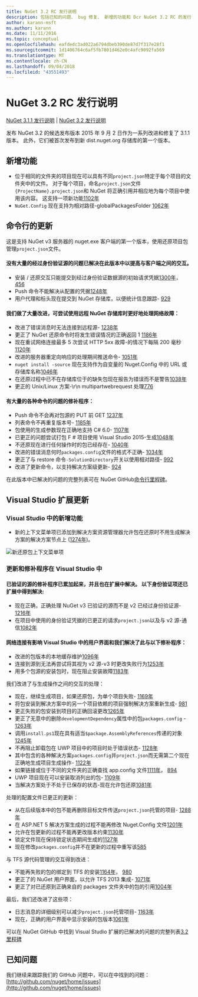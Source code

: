```yaml
---
title: NuGet 3.2 RC 发行说明
description: 包括已知的问题、 bug 修复、 新增的功能和 Dcr NuGet 3.2 RC 的发行说明。
author: karann-msft
ms.author: karann
ms.date: 11/11/2016
ms.topic: conceptual
ms.openlocfilehash: eafdedc3ad022a6794dbeb390de87d7f317e28f1
ms.sourcegitcommit: 1d1406764c6af5fb7801d462e0c4afc9092fa569
ms.translationtype: MT
ms.contentlocale: zh-CN
ms.lasthandoff: 09/04/2018
ms.locfileid: "43551493"
---
```

# <a name="nuget-32-rc-release-notes"></a>NuGet 3.2 RC 发行说明

[NuGet 3.1.1 发行说明](../release-notes/nuget-3.1.1.md) | [NuGet 3.2 发行说明](../release-notes/nuget-3.2.md)

发布 NuGet 3.2 的候选发布版本 2015 年 9 月 2 日作为一系列改进和修复了 3.1.1 版本。  此外，它们被首次发布到新 dist.nuget.org 存储库的第一个版本。

## <a name="new-features"></a>新增功能

* 位于相同的文件夹的项目现在可以具有不同`project.json`特定于每个项目的文件夹中的文件。  对于每个项目，命名`project.json`文件`{ProjectName}.project.json`和 NuGet 将正确引用并相应地为每个项目中使用该内容。  这支持一项新功能[1102年](https://github.com/NuGet/Home/issues/1102)
* `NuGet.Config` 现在支持为相对路径-globalPackagesFolder [1062年](https://github.com/NuGet/Home/issues/1062)

## <a name="command-line-updates"></a>命令行的更新

这是支持 NuGet v3 服务器的 nuget.exe 客户端的第一个版本，使用还原项目包管理`project.json`文件。

#### <a name="there-were-a-number-of-authenticated-feed-issues-that-were-addressed-in-this-release-to-improve-interactions-with-the-client"></a>没有大量的经过身份验证源的问题已解决在此版本中以提高与客户端之间的交互。

* 安装 / 还原交互只能提交到经过身份验证数据源的初始请求凭据[1300年](https://github.com/NuGet/Home/issues/1300)， [456](https://github.com/NuGet/Home/issues/456)
* Push 命令不能解决从配置的凭据[1248年](https://github.com/NuGet/Home/issues/1248)
* 用户代理和标头现在提交到 NuGet 存储库，以便统计信息跟踪- [929](https://github.com/NuGet/Home/issues/929)

#### <a name="we-made-a-number-of-improvements-to-better-handle-network-failures-while-attempting-to-work-with-a-remote-nuget-repository"></a>我们做了大量改进，可尝试使用远程 NuGet 存储库时更好地处理网络故障：

* 改进了错误消息时无法连接到远程源- [1238年](https://github.com/NuGet/Home/issues/1238)
* 更正了 NuGet 还原命令时将发生错误情况的正确返回 1 [1186年](https://github.com/NuGet/Home/issues/1186)
* 现在重试网络连接最多 5 次尝试 HTTP 5xx 故障-的情况下每隔 200 毫秒[1120年](https://github.com/NuGet/Home/issues/1120)
* 改进的服务器重定向响应的处理期间推送命令- [1051年](https://github.com/NuGet/Home/issues/1051)
* `nuget install -source` 现在支持作为自变量的 Nuget.Config 中的 URL 或存储库名称[1046年](https://github.com/NuGet/Home/issues/1046)
* 在还原过程中已不在存储库位于的缺失包现在报告为错误而不是警告[1038年](https://github.com/NuGet/Home/issues/1038)
* 更正的 Unix/Linux 方案-\r\n multipartwebrequest 处理[776](https://github.com/NuGet/Home/issues/776)

#### <a name="there-are-a-number-of-fixes-to-issues-with-various-commands"></a>有大量的各种命令的问题的修补程序：

* Push 命令不会再对包源的 PUT 前 GET [1237年](https://github.com/NuGet/Home/issues/1237)
* 列表命令不再重复版本号- [1185年](https://github.com/NuGet/Home/issues/1185)
* 包使用的生成参数现在正确地支持 C# 6.0- [1107年](https://github.com/NuGet/Home/issues/1107)
* 已更正的问题尝试打包 F # 项目使用 Visual Studio 2015-生成[1048年](https://github.com/NuGet/Home/issues/1048)
* 不还原现在进行任何操作时的包已经存在- [1040年](https://github.com/NuGet/Home/issues/1040)
* 改进的错误消息何时`packages.config`文件的格式不正确- [1034年](https://github.com/NuGet/Home/issues/1034)
* 更正了与 restore 命令`-SolutionDirectory`开关以使用相对路径- [992](https://github.com/NuGet/Home/issues/992)
* 改进了更新命令，以支持解决方案级更新- [924](https://github.com/NuGet/Home/issues/924)

在此版本中已解决的问题的完整列表可在 NuGet GitHub[命令行里程碑](https://github.com/nuget/home/issues?utf8=%E2%9C%93&q=is%3Aissue+milestone%3A3.2.0-commandline+is%3Aclosed+-label%3AClosedAs%3ADuplicate)。

## <a name="visual-studio-extension-updates"></a>Visual Studio 扩展更新

### <a name="new-features-in-visual-studio"></a>Visual Studio 中的新增功能

* 新的上下文菜单项已添加到解决方案资源管理器允许包在还原时不用生成解决方案的解决方案节点上 ([1274年](https://github.com/NuGet/Home/issues/1274))。

![新还原包上下文菜单项](./media/NuGet-3.2/newContextMenu.png)

### <a name="updates-and-fixes-in-visual-studio"></a>更新和修补程序在 Visual Studio 中

#### <a name="the-fixes-for-authenticated-feeds-were-rolled-up-and-addressed-in-the-extension-as-well--the-following-authentication-items-were-also-addressed-in-the-extension"></a>已验证的源的修补程序已累加起来，并且也在扩展中解决。  以下身份验证项还已扩展中得到解决:

* 现在正确，正确处理 NuGet v3 已验证的源而不是 v2 已经过身份验证源- [1216年](https://github.com/NuGet/Home/issues/1216)
* 在项目中使用的身份验证凭据的已更正的请求`project.json`以及与 v2 源-通信[1082年](https://github.com/NuGet/Home/issues/1082)

#### <a name="network-connectivity-had-affected-the-user-interface-in-visual-studio-and-we-addressed-this-with-the-following-fixes"></a>网络连接有影响 Visual Studio 中的用户界面和我们解决了此与以下修补程序：

* 改进的包版本的本地缓存维护[1096年](https://github.com/NuGet/Home/issues/1096)
* 连接到源到无法再尝试将其视为 v2 源-v3 时更改失败行为[1253年](https://github.com/NuGet/Home/issues/1253)
* 用多个包源的安装包时，现在阻止安装故障[1183年](https://github.com/NuGet/Home/issues/1183)

我们改进了与生成操作之间的交互的处理：

* 现在，继续生成项目，如果还原包，为单个项目失败- [1169年](https://github.com/NuGet/Home/issues/1169)
* 将包安装到解决方案中的另一个项目依赖的项目强制解决方案重新生成- [981](https://github.com/NuGet/Home/issues/981)
* 更正失败的包安装到项目的正确回滚更改[1265年](https://github.com/NuGet/Home/issues/1265)
* 更正了无意中的删除`developmentDependency`属性中的包`packages.config`  -  [1263年](https://github.com/NuGet/Home/issues/1263)
* 调用`install.ps1`现在具有适当`$package.AssemblyReferences`传递的对象[1245年](https://github.com/NuGet/Home/issues/1245)
* 不再阻止卸载包在 UWP 项目中的项目时处于错误状态- [1128年](https://github.com/NuGet/Home/issues/1128)
* 其中包含的各种解决方案`packages.config`并`project.json`而无需第二个现在正确地生成项目生成操作- [1122年](https://github.com/NuGet/Home/issues/1122)
* 如果链接或位于不同的文件夹的正确查找 app.config 文件[1111年](https://github.com/NuGet/Home/issues/1111)， [894](https://github.com/NuGet/Home/issues/894)
* UWP 项目现在可以安装取消列出的包- [1109年](https://github.com/NuGet/Home/issues/1109)
* 当解决方案处于不处于已保存的状态-现在允许包还原[1081年](https://github.com/NuGet/Home/issues/1081)


处理的配置文件已更正的更新：

* 从在后续版本中的包不能再删除目标文件传送`project.json`托管的项目- [1288年](https://github.com/NuGet/Home/issues/1288)
* 在 ASP.NET 5 解决方案生成的过程不能再修改 Nuget.Config 文件[1201年](https://github.com/NuGet/Home/issues/1201)
* 允许在包更新的过程不能再更改版本约束[1130年](https://github.com/NuGet/Home/issues/1130)
* 锁定文件现在保持锁定状态期间生成的[1127年](https://github.com/NuGet/Home/issues/1127)
* 现在修改`packages.config`并不在更新的过程中重写该[585](https://github.com/NuGet/Home/issues/585)


与 TFS 源代码管理的交互得到改进：

* 不能再失败的包的绑定到 TFS 的安装[1164年](https://github.com/NuGet/Home/issues/1164)， [980](https://github.com/NuGet/Home/issues/980)
* 更正了的 NuGet 用户界面，以允许 TFS 2013 集成- [1071年](https://github.com/NuGet/Home/issues/1071)
* 更正了对已还原到正确来自的 packages 文件夹中的包的引用[1004年](https://github.com/NuGet/Home/issues/1004)

最后，我们还改进了这些项：

* 日志消息的详细级别可以减少`project.json`托管项目- [1163年](https://github.com/NuGet/Home/issues/1163)
* 现在，正确的用户界面中显示安装的包版本[1061年](https://github.com/NuGet/Home/issues/1061)


可以在 NuGet GitHub 中找到 Visual Studio 扩展的已解决的问题的完整列表[3.2 里程碑](https://github.com/nuget/home/issues?q=is%3Aissue+is%3Aclosed+-label%3AClosedAs%3ADuplicate+milestone%3A3.2)

## <a name="known-issues"></a>已知问题

我们继续来跟踪我们的 GitHub 问题中，可以在中找到的问题： [http://github.com/nuget/home/issues](http://github.com/nuget/home/issues)